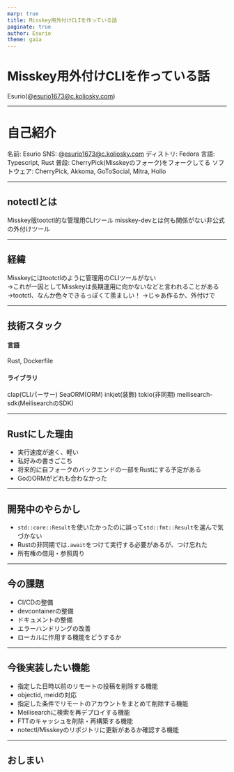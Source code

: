 ```yaml
---
marp: true
title: Misskey用外付けCLIを作っている話
paginate: true
author: Esurio
theme: gaia
---
```


<!-- _class: lead-->
# Misskey用外付けCLIを作っている話
Esurio(@esurio1673@c.koliosky.com)

---

# 自己紹介

名前: Esurio
SNS: @esurio1673@c.koliosky.com
ディストリ: Fedora
言語: Typescript, Rust
普段: CherryPick(Misskeyのフォーク)をフォークしてる
ソフトウェア: CherryPick, Akkoma, GoToSocial, Mitra, Hollo

---

## notectlとは
Misskey版tootctl的な管理用CLIツール
misskey-devとは何も関係がない非公式の外付けツール

---

## 経緯
Misskeyにはtootctlのように管理用のCLIツールがない  
→これが一因としてMisskeyは長期運用に向かないなどと言われることがある  
→tootctl、なんか色々できるっぽくて羨ましい！
  →じゃあ作るか、外付けで

---

## 技術スタック

#### 言語
Rust, Dockerfile
#### ライブラリ
clap(CLIパーサー)
SeaORM(ORM)
inkjet(装飾)
tokio(非同期)
meilisearch-sdk(MeilisearchのSDK)

---

## Rustにした理由
- 実行速度が速く、軽い
- 私好みの書きごこち
- 将来的に自フォークのバックエンドの一部をRustにする予定がある
- GoのORMがどれも合わなかった

---

## 開発中のやらかし
- `std::core::Result`を使いたかったのに誤って`std::fmt::Result`を選んで気づかない
- Rustの非同期では`.await`をつけて実行する必要があるが、つけ忘れた
- 所有権の借用・参照周り

---

## 今の課題
- CI/CDの整備
- devcontainerの整備
- ドキュメントの整備
- エラーハンドリングの改善
- ローカルに作用する機能をどうするか

---

## 今後実装したい機能
- 指定した日時以前のリモートの投稿を削除する機能
- objectid, meidの対応
- 指定した条件でリモートのアカウントをまとめて削除する機能
- Meilisearchに検索を再デプロイする機能
- FTTのキャッシュを削除・再構築する機能
- notectl/Misskeyのリポジトリに更新があるか確認する機能

---

<!-- _class: lead-->
## おしまい